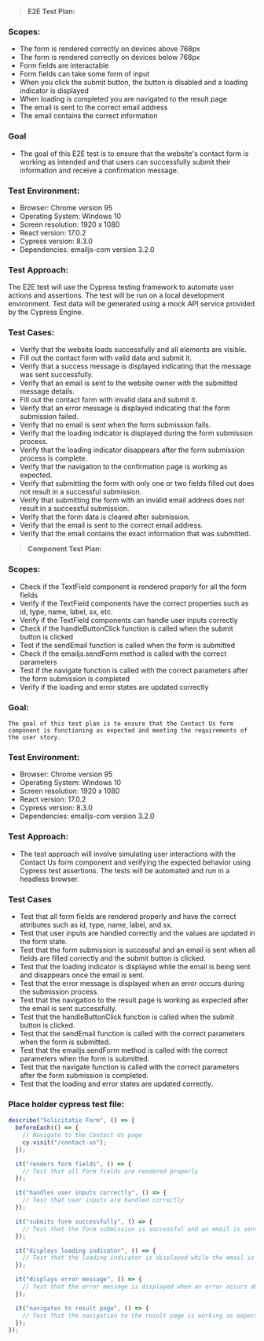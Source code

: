 > **E2E Test Plan:**

### **Scopes:**

- The form is rendered correctly on devices above 768px
- The form is rendered correctly on devices below 768px
- Form fields are interactable
- Form fields can take some form of input
- When you click the submit button, the button is disabled and a loading indicator is displayed
- When loading is completed you are navigated to the result page
- The email is sent to the correct email address
- The email contains the correct information

### **Goal**

- The goal of this E2E test is to ensure that the website's contact form is working as intended and that users can successfully submit their information and receive a confirmation message.

### **Test Environment:**

- Browser: Chrome version 95
- Operating System: Windows 10
- Screen resolution: 1920 x 1080
- React version: 17.0.2
- Cypress version: 8.3.0
- Dependencies: emailjs-com version 3.2.0

### **Test Approach:**

The E2E test will use the Cypress testing framework to automate user actions and assertions.
The test will be run on a local development environment.
Test data will be generated using a mock API service provided by the Cypress Engine.

### **Test Cases:**

- Verify that the website loads successfully and all elements are visible.
- Fill out the contact form with valid data and submit it.
- Verify that a success message is displayed indicating that the message was sent successfully.
- Verify that an email is sent to the website owner with the submitted message details.
- Fill out the contact form with invalid data and submit it.
- Verify that an error message is displayed indicating that the form submission failed.
- Verify that no email is sent when the form submission fails.
- Verify that the loading indicator is displayed during the form submission process.
- Verify that the loading indicator disappears after the form submission process is complete.
- Verify that the navigation to the confirmation page is working as expected.
- Verify that submitting the form with only one or two fields filled out does not result in a successful submission.
- Verify that submitting the form with an invalid email address does not result in a successful submission.
- Verify that the form data is cleared after submission.
- Verify that the email is sent to the correct email address.
- Verify that the email contains the exact information that was submitted.

> **Component Test Plan:**

### **Scopes:**

- Check if the TextField component is rendered properly for all the form fields
- Verify if the TextField components have the correct properties such as id, type, name, label, sx, etc.
- Verify if the TextField components can handle user inputs correctly
- Check if the handleButtonClick function is called when the submit button is clicked
- Test if the sendEmail function is called when the form is submitted
- Check if the emailjs.sendForm method is called with the correct parameters
- Test if the navigate function is called with the correct parameters after the form submission is completed
- Verify if the loading and error states are updated correctly

### **Goal:**

    The goal of this test plan is to ensure that the Contact Us form component is functioning as expected and meeting the requirements of the user story.

### **Test Environment:**

- Browser: Chrome version 95
- Operating System: Windows 10
- Screen resolution: 1920 x 1080
- React version: 17.0.2
- Cypress version: 8.3.0
- Dependencies: emailjs-com version 3.2.0

### **Test Approach:**

- The test approach will involve simulating user interactions with the Contact Us form component and verifying the expected behavior using Cypress test assertions. The tests will be automated and run in a headless browser.

### **Test Cases**

- Test that all form fields are rendered properly and have the correct attributes such as id, type, name, label, and sx.
- Test that user inputs are handled correctly and the values are updated in the form state.
- Test that the form submission is successful and an email is sent when all fields are filled correctly and the submit button is clicked.
- Test that the loading indicator is displayed while the email is being sent and disappears once the email is sent.
- Test that the error message is displayed when an error occurs during the submission process.
- Test that the navigation to the result page is working as expected after the email is sent successfully.
- Test that the handleButtonClick function is called when the submit button is clicked.
- Test that the sendEmail function is called with the correct parameters when the form is submitted.
- Test that the emailjs.sendForm method is called with the correct parameters when the form is submitted.
- Test that the navigate function is called with the correct parameters after the form submission is completed.
- Test that the loading and error states are updated correctly.

### **Place holder cypress test file:**

```js
describe("Solicitatie Form", () => {
  beforeEach(() => {
    // Navigate to the Contact Us page
    cy.visit("/contact-us");
  });

  it("renders form fields", () => {
    // Test that all form fields are rendered properly
  });

  it("handles user inputs correctly", () => {
    // Test that user inputs are handled correctly
  });

  it("submits form successfully", () => {
    // Test that the form submission is successful and an email is sent when all fields are filled correctly and the submit button is clicked
  });

  it("displays loading indicator", () => {
    // Test that the loading indicator is displayed while the email is being sent and disappears once the email is sent
  });

  it("displays error message", () => {
    // Test that the error message is displayed when an error occurs during the submission process
  });

  it("navigates to result page", () => {
    // Test that the navigation to the result page is working as expected after the email is sent successfully
  });
});
```
